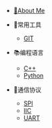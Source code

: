 * [🏡About Me](README)

* 🔨常用工具
    * [GIT](/md/tools/gitlearning)
* 📚编程语言
    * [C++](/)
    * [Python](/)
* 🧬通信协议
    * [SPI](/)
    * [IIC](/)
    * [UART](/)